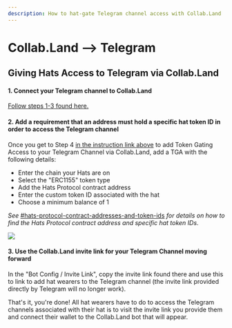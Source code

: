 ```yaml
---
description: How to hat-gate Telegram channel access with Collab.Land
---
```


# Collab.Land --> Telegram

## **Giving Hats Access to Telegram via Collab.Land**

#### 1. Connect your Telegram channel to Collab.Land

[Follow steps 1-3 found here.](https://collabland.freshdesk.com/support/solutions/articles/70000637073-telegram-bot-walkthrough)

#### 2. Add a requirement that an address must hold a specific hat token ID in order to access the Telegram channel

Once you get to Step 4 [in the instruction link above](https://collabland.freshdesk.com/support/solutions/articles/70000637073-telegram-bot-walkthrough) to add Token Gating Access to your Telegram Channel via Collab.Land, add a TGA with the following details:

* Enter the chain your Hats are on
* Select the "ERC1155" token type
* Add the Hats Protocol contract address
* Enter the custom token ID associated with the hat
* Choose a minimum balance of 1

_See_ [#hats-protocol-contract-addresses-and-token-ids](../#hats-protocol-contract-addresses-and-token-ids "mention") _for details on how to find the Hats Protocol contract address and specific hat token IDs_.

![](<../../../.gitbook/assets/collabland TGA telegram.png>)

#### 3. Use the Collab.Land invite link for your Telegram Channel moving forward

In the "Bot Config / Invite Link", copy the invite link found there and use this to link to add hat wearers to the Telegram channel (the invite link provided directly by Telegram will no longer work).

That's it, you're done! All hat wearers have to do to access the Telegram channels associated with their hat is to visit the invite link you provide them and connect their wallet to the Collab.Land bot that will appear.
